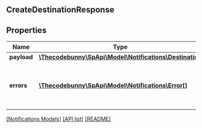 ## CreateDestinationResponse

## Properties

Name | Type | Description | Notes
------------ | ------------- | ------------- | -------------
**payload** | [**\Thecodebunny\SpApi\Model\Notifications\Destination**](Destination.md) |  | [optional]
**errors** | [**\Thecodebunny\SpApi\Model\Notifications\Error[]**](Error.md) | A list of error responses returned when a request is unsuccessful. | [optional]

[[Notifications Models]](../) [[API list]](../../Api) [[README]](../../../README.md)
